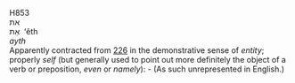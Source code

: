 <body>
  <p>H853<br>  את  <br> אֵת  ‎  ‘êth  <br><i>ayth </i><br>Apparently contracted from <a href="h0226.htm">226</a> in the demonstrative sense of <i>entity</i>; properly <i>self</i> (but generally used to point out more definitely the object of a verb or preposition, <i>even</i> or <i>namely</i>): - (As such unrepresented in English.)<br></p>
 </body>